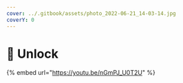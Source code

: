 ```yaml
---
cover: ../.gitbook/assets/photo_2022-06-21_14-03-14.jpg
coverY: 0
---
```


# 🔐 Unlock



{% embed url="https://youtu.be/nGmPJ_U0T2U" %}
